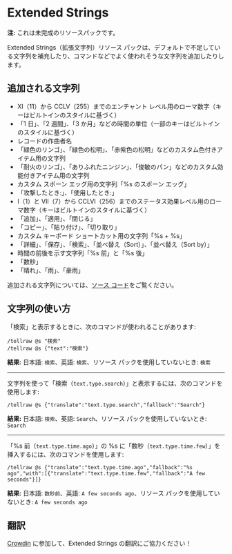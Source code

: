 # Extended Strings

**注:** これは未完成のリソースパックです。

Extended Strings（拡張文字列）リソース パックは、デフォルトで不足している文字列を補充したり、コマンドなどでよく使われそうな文字列を追加したりします。

## 追加される文字列

* XI（11）から CCLV（255）までのエンチャント レベル用のローマ数字（キーはビルトインのスタイルに基づく）
* 「1 日」、「2 週間」、「3 か月」などの時間の単位（一部のキーはビルトインのスタイルに基づく）
* レコードの作曲者名
* 「緑色のリンゴ」、「緑色の松明」、「赤紫色の松明」などのカスタム色付きアイテム用の文字列
* 「耐火のリンゴ」、「ありふれたニンジン」、「俊敏のパン」などのカスタム効能付きアイテム用の文字列
* カスタム スポーン エッグ用の文字列「%s のスポーン エッグ」
* 「攻撃したとき:」、「使用したとき:」
* I（1）と VII（7）から CCLVI（256）までのステータス効果レベル用のローマ数字（キーはビルトインのスタイルに基づく）
* 「追加」、「適用」、「閉じる」
* 「コピー」、「貼り付け」、「切り取り」
* カスタム キーボード ショートカット用の文字列「%s + %s」
* 「詳細」、「保存」、「検索」、「並べ替え（Sort）」、「並べ替え（Sort by）」
* 時間の前後を示す文字列「%s 前」と「%s 後」
* 「数秒」
* 「晴れ」、「雨」、「豪雨」

追加される文字列については、[ソース コード](https://github.com/myhttps/extended-strings/blob/main/assets/minecraft/lang/ja_jp.json)をご覧ください。

## 文字列の使い方

「検索」と表示するときに、次のコマンドが使われることがあります:

```
/tellraw @s "検索"
/tellraw @s {"text":"検索"}
```

**結果:** 日本語: `検索`、英語: `検索`、リソース パックを使用していないとき: `検索`

---

文字列を使って「検索（`text.type.search`）」と表示するには、次のコマンドを使用します:

```
/tellraw @s {"translate":"text.type.search","fallback":"Search"}
```

**結果:** 日本語: `検索`、英語: `Search`、リソース パックを使用していないとき: `Search`

---

「%s 前（`text.type.time.ago`）」の %s に「数秒（`text.type.time.few`）」を挿入するには、次のコマンドを使用します:

```
/tellraw @s {"translate":"text.type.time.ago","fallback":"%s ago","with":[{"translate":"text.type.time.few","fallback":"A few seconds"}]}
```

**結果:** 日本語: `数秒前`、英語: `A few seconds ago`、リソース パックを使用していないとき: `A few seconds ago`

## 翻訳

[Crowdin](https://crowdin.com/project/extended-strings) に参加して、Extended Strings の翻訳にご協力ください！
